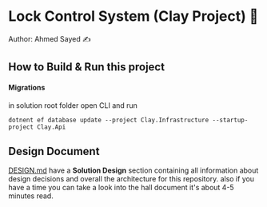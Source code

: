 ﻿# Lock Control System (Clay Project) 🔐
Author: Ahmed Sayed ✍️

## How to Build & Run this project
#### Migrations
in solution root folder open CLI and run 
```
dotnent ef database update --project Clay.Infrastructure --startup-project Clay.Api
```

## Design Document
[DESIGN.md](./DESIGN.md) have a **Solution Design** section containing all information about design decisions and overall the architecture for this repository. also if you have a time you can take a look into the hall document it's about 4-5 minutes read. 
